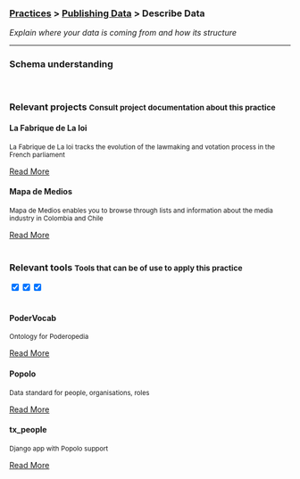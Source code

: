 ### [Practices](../../practices.html) > [Publishing Data](../../practices.html#publish) > Describe Data 

_Explain where your data is coming from and how its structure_

____

### Schema understanding

</div></div><!-- dirty trick. close parent container and row--> 



































































































































<div class="container">
<div class="row">
<br>
<h3>Relevant projects <small>Consult project documentation about this practice</small></h3>
</div>
</div>

<div class="container-fluid">
<div class="row">
<div class="carousel">


<div>
<div class="panel panel-primary">
<div class="panel-heading">
<h4 class="panel-title">La Fabrique de La loi</h4>
</div>
<div class="panel-body">
<p><small>La Fabrique de La loi tracks the evolution of the lawmaking and votation process in the French parliament

</small></p>
<a href="../../projects/la-fabrique-de-la-loi.html#documented-practices">Read More</a>
</div>
</div>
</div>

































































<div>
<div class="panel panel-primary">
<div class="panel-heading">
<h4 class="panel-title">Mapa de Medios</h4>
</div>
<div class="panel-body">
<p><small>Mapa de Medios enables you to browse through lists and information about the media industry in Colombia and Chile</small></p>
<a href="../../projects/mapa-de-medios.html#documented-practices">Read More</a>
</div>
</div>
</div>




























































</div>
<br>
</div>
</div>

























































































































































































































<div class="container"><!-- dirty trick. reopen parent container -->
<div class="row">
<span class="pull-left"><h3>Relevant tools <small>Tools that can be of use to apply this practice</small></h3></span>
<span class="pull-right project-filter">
<div class="btn-group" data-toggle="buttons">
<label class="btn btn-primary glyphicon glyphicon-user active" data-toggle="tooltip" data-placement="top" title="User"><input type="checkbox" autocomplete="off" checked></label><label class="btn btn-primary glyphicon glyphicon-education active" data-toggle="tooltip" data-placement="top" title="Data User"><input type="checkbox" autocomplete="off" checked></label><label class="btn btn-primary glyphicon glyphicon-wrench active" data-toggle="tooltip" data-placement="top" title="Developer"><input type="checkbox" autocomplete="off" checked></label>
</div>
</span>
</div>
</div>

<div class="container-fluid">
<div class="row">
<br>
<div class="carousel">


<div>
<div class="panel panel-primary" data-toolbox-user="">
<div class="panel-heading">
<h4 class="panel-title">PoderVocab</h4>
</div>
<div class="panel-body">
<p><small>Ontology for Poderopedia</small></p>
<a href="../../tools/podervocab.html">Read More</a>
</div>
</div>
</div>



<div>
<div class="panel panel-primary" data-toolbox-user="">
<div class="panel-heading">
<h4 class="panel-title">Popolo</h4>
</div>
<div class="panel-body">
<p><small>Data standard for people, organisations, roles</small></p>
<a href="../../tools/popolo.html">Read More</a>
</div>
</div>
</div>



<div>
<div class="panel panel-primary" data-toolbox-user="">
<div class="panel-heading">
<h4 class="panel-title">tx_people</h4>
</div>
<div class="panel-body">
<p><small>Django app with Popolo support</small></p>
<a href="../../tools/tx_people.html">Read More</a>
</div>
</div>
</div>












































































































































































































</div>
</div>
</div>
<div class="container"><!-- dirty trick. reopen parent container -->
<div class="row">
</div><!--- group row -->
</div><!--- group container -->
<div class="container"><div class="row"><!-- dirty trick. reopen parent container and row -->